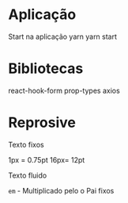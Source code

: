 # Aplicação

Start na aplicação
yarn
yarn start

# Bibliotecas

react-hook-form
prop-types
axios


# Reprosive

Texto fixos

1px = 0.75pt
16px= 12pt

Texto fluido

`em` - Multiplicado pelo o Pai fixos














